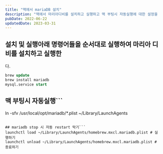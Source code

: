 ```yaml
---
title: "맥에서 mariaDB 설치"
description: "맥에서 마리아디비를 설치하고 실행하고 맥 부팅시 자동실행에 대한 설정을 어떻게 하는지 마리아디비 중지시 자동으로 리스타트를 어떻게 막는지 설명합니다."
pubDate: 2022-06-22
updatedDate: 2023-03-31
---
```


## 설치 및 실행아래 명령어들을 순서대로 실행하여 마리아 디비를 설치하고 실행한

다.

```sql
brew update
brew install mariadb
mysql.service start

```

## 맥 부팅시 자동실행```
ln -sfv /usr/local/opt/mariadb/*.plist ~/Library/LaunchAgents

```

## mariadb stop 시 자동 restart 막기```
launchctl load ~/Library/LaunchAgents/homebrew.mxcl.mariadb.plist # 실행하기
launchctl unload ~/Library/LaunchAgents/homebrew.mxcl.mariadb.plist #종료하기

```